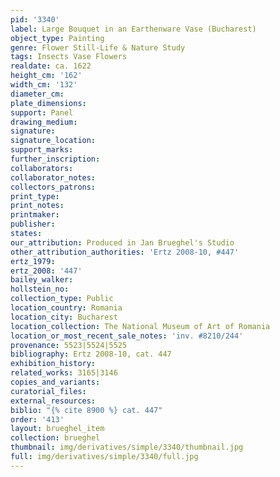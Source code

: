 ```yaml
---
pid: '3340'
label: Large Bouquet in an Earthenware Vase (Bucharest)
object_type: Painting
genre: Flower Still-Life & Nature Study
tags: Insects Vase Flowers
realdate: ca. 1622
height_cm: '162'
width_cm: '132'
diameter_cm: 
plate_dimensions: 
support: Panel
drawing_medium: 
signature: 
signature_location: 
support_marks: 
further_inscription: 
collaborators: 
collaborator_notes: 
collectors_patrons: 
print_type: 
print_notes: 
printmaker: 
publisher: 
states: 
our_attribution: Produced in Jan Brueghel's Studio
other_attribution_authorities: 'Ertz 2008-10, #447'
ertz_1979: 
ertz_2008: '447'
bailey_walker: 
hollstein_no: 
collection_type: Public
location_country: Romania
location_city: Bucharest
location_collection: The National Museum of Art of Romania
location_or_most_recent_sale_notes: 'inv. #8210/244'
provenance: 5523|5524|5525
bibliography: Ertz 2008-10, cat. 447
exhibition_history: 
related_works: 3165|3146
copies_and_variants: 
curatorial_files: 
external_resources: 
biblio: "{% cite 8900 %} cat. 447"
order: '413'
layout: brueghel_item
collection: brueghel
thumbnail: img/derivatives/simple/3340/thumbnail.jpg
full: img/derivatives/simple/3340/full.jpg
---
```

